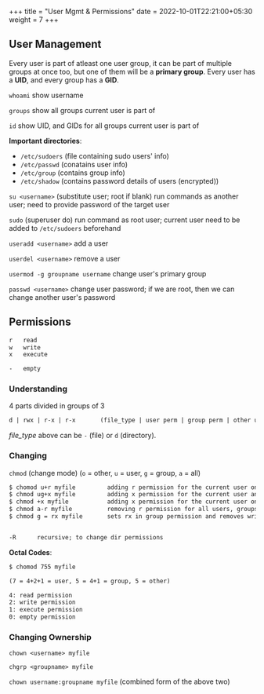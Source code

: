 +++
title = "User Mgmt & Permissions"
date =  2022-10-01T22:21:00+05:30
weight = 7
+++

## User Management
Every user is part of atleast one user group, it can be part of multiple groups at once too, but one of them will be a **primary group**. Every user has a **UID**, and every group has a **GID**.

`whoami` show username

`groups` show all groups current user is part of

`id` show UID, and GIDs for all groups current user is part of

**Important directories**:
- `/etc/sudoers` (file containing sudo users' info)
- `/etc/passwd` (conatains user info)
- `/etc/group` (contains group info)
- `/etc/shadow` (contains password details of users (encrypted))

`su <username>` (substitute user; root if blank) run commands as another user; need to provide password of the target user

`sudo` (superuser do) run command as root user; current user need to be added to `/etc/sudoers` beforehand

`useradd <username>` add a user

`userdel <username>` remove a user

`usermod -g groupname username` change user's primary group

`passwd <username>` change user password; if we are root, then we can change another user's password

## Permissions

```txt
r 	read
w 	write
x 	execute

- 	empty
```

### Understanding 
4 parts divided in groups of 3

```txt
d | rwx | r-x | r-x		  (file_type | user perm | group perm | other user perm)
```

_file_type_ above can be `-` (file) or `d` (directory).

### Changing
`chmod` (change mode) (`o` = other, `u` = user, `g` = group, `a` = all)
```txt
$ chomod u+r myfile 		adding r permission for the current user only
$ chmod ug+x myfile			adding x permission for the current user and for whole group
$ chmod +x myfile           adding x permission for the current user only
$ chmod a-r myfile 			removing r permission for all users, groups and others
$ chmod g = rx myfile 		sets rx in group permission and removes write permission


-R 		recursive; to change dir permissions
```

**Octal Codes**: 
```txt
$ chomod 755 myfile

(7 = 4+2+1 = user, 5 = 4+1 = group, 5 = other)

4: read permission
2: write permission
1: execute permission
0: empty permission
```

### Changing Ownership

`chown <username> myfile`

`chgrp <groupname> myfile`

`chown username:groupname myfile` (combined form of the above two)